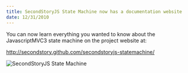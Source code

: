 ```yaml
--- 
title: SecondStoryJS State Machine now has a documentation website
date: 12/31/2010
---
```


You can now learn everything you wanted to know about the JavascriptMVC3 state machine on the project website at:

<a href="http://secondstory.github.com/secondstoryjs-router/">http://secondstory.github.com/secondstoryjs-statemachine/</a>

<img src="http://src.sencha.io/-30/http://awardwinningfjords.com/images/SecondStoryJS-StateMachine.png" alt="SecondStoryJS State Machine" />
